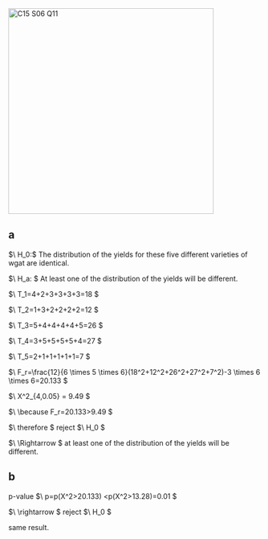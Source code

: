 <img width="409" alt="C15 S06 Q11" src="https://github.com/user-attachments/assets/ca40600a-ad15-48a6-a17e-216862911e7c" />    

## a
$\ H_0:\$
The distribution of the yields for these five different varieties of wgat are identical.

$\ H_a: \$
At least one of the distribution of the yields will be different.

$\ T_1=4+2+3+3+3+3=18 \$

$\ T_2=1+3+2+2+2+2=12 \$

$\ T_3=5+4+4+4+4+5=26 \$

$\ T_4=3+5+5+5+5+4=27 \$

$\ T_5=2+1+1+1+1+1=7 \$

$\ F_r=\frac{12}{6 \times 5 \times 6}(18^2+12^2+26^2+27^2+7^2)-3 \times 6 \times 6=20.133 \$

$\ X^2_{4,0.05} = 9.49 \$

$\ \because F_r=20.133>9.49 \$

$\ therefore \$
reject
$\ H_0 \$

$\ \Rightarrow \$
at least one of the distribution of the yields will be different.

## b
p-value
$\ p=p(X^2>20.133) <p(X^2>13.28)=0.01 \$

$\ \rightarrow \$
reject
$\ H_0 \$

same result.

